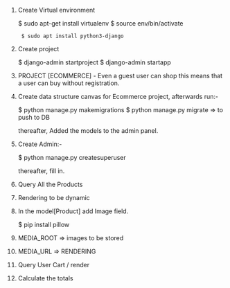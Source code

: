 1. Create Virtual environment

    $ sudo apt-get install virtualenv
    $ source env/bin/activate

        $ sudo apt install python3-django

2.  Create project

    $ django-admin startproject <name>
    $ django-admin startapp <name>

3. PROJECT [ECOMMERCE] - Even   a guest user can shop this means that a user can buy without registration.

4. Create data structure  canvas for Ecommerce project, afterwards run:-

    $ python manage.py makemigrations
    $ python manage.py migrate => to push to DB

    thereafter, Added the models to the admin panel.

5. Create Admin:-

    $ python manage.py createsuperuser

    thereafter, fill in.

6. Query All the Products

7. Rendering to be dynamic

8.  In the model[Product] add Image field.

    $ pip install pillow

9. MEDIA_ROOT => images to be stored

10.  MEDIA_URL => RENDERING

11. Query User Cart / render

12. Calculate the totals
